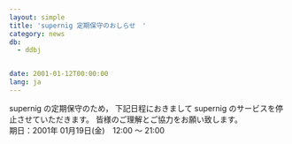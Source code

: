 ```yaml
---
layout: simple
title: 'supernig 定期保守のおしらせ　'
category: news
db:
  - ddbj


date: 2001-01-12T00:00:00
lang: ja
---
```


supernig の定期保守のため， 下記日程におきまして supernig のサービスを停止させていただきます。 皆様のご理解とご協力をお願い致します。<br>期日：2001年 01月19日(金)　12:00 ～ 21:00
